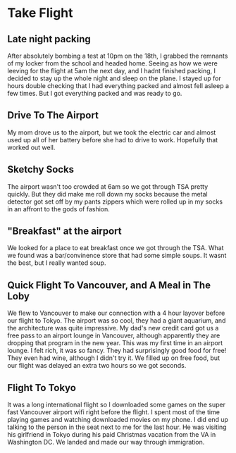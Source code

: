 # Take Flight
## Late night packing
After absolutely bombing a test at 10pm on the 18th, I grabbed the remnants of my locker from the school and headed home. Seeing as how we were leeving for the flight at 5am the next day, and I hadnt finished packing, I decided to stay up the whole night and sleep on the plane. I stayed up for hours double checking that I had everything packed and almost fell asleep a few times. But I got everything packed and was ready to go.

## Drive To The Airport
My mom drove us to the airport, but we took the electric car and almost used up all of her battery before she had to drive to work. Hopefully that worked out well.

## Sketchy Socks
The airport wasn't too crowded at 6am so we got through TSA pretty quickly. But they did make me roll down my socks because the metal detector got set off by my pants zippers which were rolled up in my socks in an affront to the gods of fashion.

## "Breakfast" at the airport
We looked for a place to eat breakfast once we got through the TSA. What we found was a bar/convinence store that had some simple soups. It wasnt the best, but I really wanted soup.

## Quick Flight To Vancouver, and A Meal in The Loby
We flew to Vancouver to make our connection with a 4 hour layover before our flight to Tokyo. The airport was so cool, they had a giant aquarium, and the architecture was quite impressive. My dad's new credit card got us a free pass to an airport lounge in Vancouver, although apparently they are dropping that program in the new year. This was my first time in an airport lounge. I felt rich, it was so fancy. They had surprisingly good food for free! They even had wine, although I didn't try it. We filled up on free food, but our flight was delayed an extra two hours so we got seconds.

## Flight To Tokyo
It was a long international flight so I downloaded some games on the super fast Vancouver airport wifi right before the flight. I spent most of the time playing games and watching downloaded movies on my phone. I did end up talking to the person in the seat next to me for the last hour. He was visiting his girlfriend in Tokyo during his paid Christmas vacation from the VA in Washington DC. We landed and made our way through immigration.